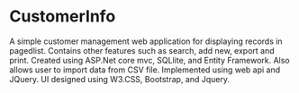 # CustomerInfo
A simple customer management web application for displaying records in pagedlist. Contains other features such as search, add new, export and print. Created using ASP.Net core mvc, SQLlite, and Entity Framework. Also allows user to import data from CSV file. Implemented using web api and JQuery. UI designed using W3.CSS, Bootstrap, and Jquery.
